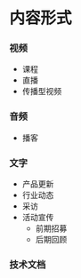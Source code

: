 # 内容形式

### 视频

* 课程
* 直播
* 传播型视频

### 音频

* 播客

### 文字

* 产品更新
* 行业动态
* 采访
* 活动宣传
  * 前期招募
  * 后期回顾

### 技术文档

